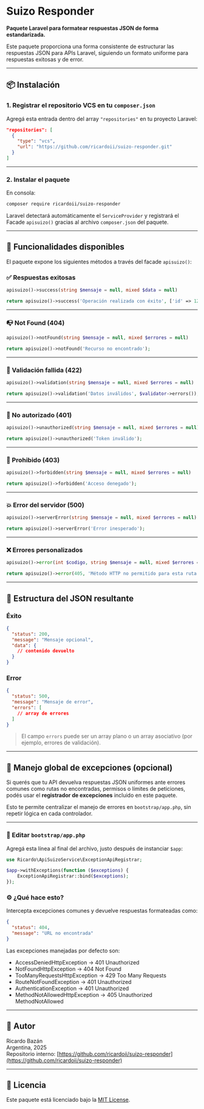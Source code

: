 # Suizo Responder

**Paquete Laravel para formatear respuestas JSON de forma estandarizada.**

Este paquete proporciona una forma consistente de estructurar las respuestas JSON para APIs Laravel, siguiendo un formato uniforme para respuestas exitosas y de error.

---

## 📦 Instalación

### 1. Registrar el repositorio VCS en tu `composer.json`

Agregá esta entrada dentro del array `"repositories"` en tu proyecto Laravel:

```json
"repositories": [
  {
    "type": "vcs",
    "url": "https://github.com/ricardoii/suizo-responder.git"
  }
]
```

---

### 2. Instalar el paquete

En consola:

```bash
composer require ricardoii/suizo-responder
```

Laravel detectará automáticamente el `ServiceProvider` y registrará el Facade `apisuizo()` gracias al archivo `composer.json` del paquete.

---

## 🧰 Funcionalidades disponibles

El paquete expone los siguientes métodos a través del facade `apisuizo()`:

### ✅ Respuestas exitosas

```php
apisuizo()->success(string $mensaje = null, mixed $data = null)
```

```php
return apisuizo()->success('Operación realizada con éxito', ['id' => 123]);
```

---

### 📭 Not Found (404)

```php
apisuizo()->notFound(string $mensaje = null, mixed $errores = null)
```

```php
return apisuizo()->notFound('Recurso no encontrado');
```

---

### 🛑 Validación fallida (422)

```php
apisuizo()->validation(string $mensaje = null, mixed $errores = null)
```

```php
return apisuizo()->validation('Datos inválidos', $validator->errors());
```

---

### 🔐 No autorizado (401)

```php
apisuizo()->unauthorized(string $mensaje = null, mixed $errores = null)
```

```php
return apisuizo()->unauthorized('Token inválido');
```

---

### 🚫 Prohibido (403)

```php
apisuizo()->forbidden(string $mensaje = null, mixed $errores = null)
```

```php
return apisuizo()->forbidden('Acceso denegado');
```

---

### 💥 Error del servidor (500)

```php
apisuizo()->serverError(string $mensaje = null, mixed $errores = null)
```

```php
return apisuizo()->serverError('Error inesperado');
```

---

### ❌ Errores personalizados

```php
apisuizo()->error(int $codigo, string $mensaje = null, mixed $errores = null)
```

```php
return apisuizo()->error(405, 'Método HTTP no permitido para esta ruta');
```

---

## 🧪 Estructura del JSON resultante

### Éxito

```json
{
  "status": 200,
  "message": "Mensaje opcional",
  "data": {
    // contenido devuelto
  }
}
```

### Error

```json
{
  "status": 500,
  "message": "Mensaje de error",
  "errors": [
    // array de errores
  ]
}
```

> El campo `errors` puede ser un array plano o un array asociativo (por ejemplo, errores de validación).

---

## 📌 Manejo global de excepciones (opcional)

Si querés que tu API devuelva respuestas JSON uniformes ante errores comunes como rutas no encontradas, permisos o límites de peticiones, podés usar el **registrador de excepciones** incluido en este paquete.

Esto te permite centralizar el manejo de errores en `bootstrap/app.php`, sin repetir lógica en cada controlador.

---

### 🧱 Editar `bootstrap/app.php`

Agregá esta línea al final del archivo, justo después de instanciar `$app`:

```php
use Ricardo\ApiSuizoService\ExceptionApiRegistrar;

$app->withExceptions(function ($exceptions) {
    ExceptionApiRegistrar::bind($exceptions);
});
```

### ⚙️ ¿Qué hace esto?

Intercepta excepciones comunes y devuelve respuestas formateadas como:

```json
{
  "status": 404,
  "message": "URL no encontrada"
}
```

Las excepciones manejadas por defecto son:

* AccessDeniedHttpException → 401 Unauthorized
* NotFoundHttpException → 404 Not Found
* TooManyRequestsHttpException → 429 Too Many Requests
* RouteNotFoundException → 401 Unauthorized
* AuthenticationException → 401 Unauthorized
* MethodNotAllowedHttpException → 405 Unauthorized MethodNotAllowed

---

## 🧑 Autor

Ricardo Bazán  
Argentina, 2025  
Repositorio interno: [https://github.com/ricardoii/suizo-responder](https://github.com/ricardoii/suizo-responder)

---

## 📄 Licencia

Este paquete está licenciado bajo la [MIT License](LICENSE).
